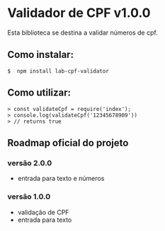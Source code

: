 # Validador de CPF v1.0.0

Esta biblioteca se destina a validar números de cpf.

## Como instalar:

```
$  npm install lab-cpf-validator
```

## Como utilizar:

```
> const validateCpf = require('index');
> console.log(validateCpf('12345678909'))
> // returns true
```

## Roadmap oficial do projeto

### versão 2.0.0
* entrada para texto e números

### versão 1.0.0
* validação de CPF
* entrada para texto